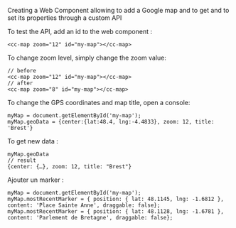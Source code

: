 Creating a <cc-map></cc-map> Web Component allowing to add a Google map and to get and to set its properties through a custom API

To test the API, add an id to the web component :
```
<cc-map zoom="12" id="my-map"></cc-map>  
```

To change zoom level, simply change the zoom value: 
```
// before
<cc-map zoom="12" id="my-map"></cc-map>  
// after
<cc-map zoom="8" id="my-map"></cc-map>   
```

To change the GPS coordinates and map title, open a console:
```
myMap = document.getElementById('my-map');
myMap.geoData = {center:{lat:48.4, lng:-4.4833}, zoom: 12, title: 'Brest'}
```

To get new data :
```
myMap.geoData 
// result
{center: {…}, zoom: 12, title: "Brest"}
```


Ajouter un marker :
```
myMap = document.getElementById('my-map');
myMap.mostRecentMarker = { position: { lat: 48.1145, lng: -1.6812 }, content: 'Place Sainte Anne', draggable: false};
myMap.mostRecentMarker = { position: { lat: 48.1128, lng: -1.6781 }, content: 'Parlement de Bretagne', draggable: false};
```
